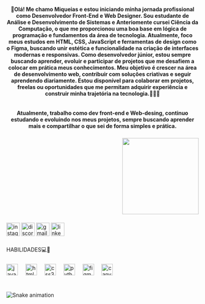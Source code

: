 <h4 align="center">🌟Olá! Me chamo Miqueias e estou iniciando minha jornada profissional como Desenvolvedor Front-End e Web Designer. Sou estudante de Análise e Desenvolvimento de Sistemas e Anteriomente cursei Ciência da Computação, o que me proporcionou uma boa base em lógica de programação e fundamentos da área de tecnologia. Atualmente, foco meus estudos em HTML, CSS, JavaScript e ferramentas de design como o Figma, buscando unir estética e funcionalidade na criação de interfaces modernas e responsivas. Como desenvolvedor júnior, estou sempre buscando aprender, evoluir e participar de projetos que me desafiem a colocar em prática meus conhecimentos. Meu objetivo é crescer na área de desenvolvimento web, contribuir com soluções criativas e seguir aprendendo diariamente. Estou disponível para colaborar em projetos, freelas ou oportunidades que me permitam adquirir experiência e construir minha trajetória na tecnologia.👨🏾‍💻<br><br><br>Atualmente, trabalho como dev front-end e Web-desing, continuo estudando e evoluindo nos meus projetos, sempre buscando aprender mais e compartilhar o que sei de forma simples e prática.</h4>

###

<div align="right">
  <img height="200" src="https://media1.tenor.com/m/_HKvSrpwPGYAAAAC/oikawa-toru.gif"  />
</div>

###

<div align="left">
  <img src="https://img.shields.io/static/v1?message=Instagram&logo=instagram&label=&color=E4405F&logoColor=white&labelColor=&style=for-the-badge" height="35" alt="instagram logo"  />
  <img src="https://img.shields.io/static/v1?message=Discord&logo=discord&label=&color=7289DA&logoColor=white&labelColor=&style=for-the-badge" height="35" alt="discord logo"  />
  <img src="https://img.shields.io/static/v1?message=GMAIL&logo=gmail&label=&color=D14836&logoColor=white&labelColor=&style=for-the-badge" height="35" alt="gmail logo"  />
  <img src="https://img.shields.io/static/v1?message=LinkedIn&logo=linkedin&label=&color=0077B5&logoColor=white&labelColor=&style=for-the-badge" height="35" alt="linkedin logo"  />
</div>

###

<p align="left">HABILIDADES💻🌟</p>

###

<div align="left">
  <img src="https://cdn.jsdelivr.net/gh/devicons/devicon/icons/javascript/javascript-original.svg" height="30" alt="javascript logo"  />
  <img width="12" />
  <img src="https://cdn.jsdelivr.net/gh/devicons/devicon/icons/html5/html5-plain.svg" height="30" alt="html5 logo"  />
  <img width="12" />
  <img src="https://cdn.jsdelivr.net/gh/devicons/devicon/icons/css3/css3-plain.svg" height="30" alt="css3 logo"  />
  <img width="12" />
  <img src="https://cdn.jsdelivr.net/gh/devicons/devicon/icons/python/python-original.svg" height="30" alt="python logo"  />
  <img width="12" />
  <img src="https://cdn.jsdelivr.net/gh/devicons/devicon/icons/figma/figma-original.svg" height="30" alt="figma logo"  />
  <img width="12" />
  <img src="https://cdn.jsdelivr.net/gh/devicons/devicon/icons/canva/canva-original.svg" height="30" alt="canva logo"  />
</div>

###

<br clear="both">

<img src="https://raw.githubusercontent.com/miqueiashayes/miqueiashayes/output/snake.svg" alt="Snake animation" />

###

<!--
**miqueiashayes/miqueiashayes** is a ✨ _special_ ✨ repository because its `README.md` (this file) appears on your GitHub profile.

Here are some ideas to get you started:

- 🔭 I’m currently working on ...
- 🌱 I’m currently learning ...
- 👯 I’m looking to collaborate on ...
- 🤔 I’m looking for help with ...
- 💬 Ask me about ...
- 📫 How to reach me: ...
- 😄 Pronouns: ...
- ⚡ Fun fact: ...
-->
